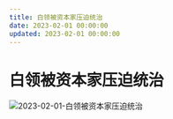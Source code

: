 ```yaml
---
title: 白领被资本家压迫统治
date: 2023-02-01 00:00:00
updated: 2023-02-01 00:00:00
---
```


# 白领被资本家压迫统治

![2023-02-01-白领被资本家压迫统治](assets/2023-02-01-白领被资本家压迫统治.jpeg)

